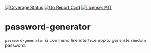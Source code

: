 <!-- [![Build Status](https://github.com/shankar524/password-generator/workflows/test%20and%20build/badge.svg)](https://github.com/shankar524/password-generator/actions?workflow=test%20and%20build) -->
[![Coverage Status](https://coveralls.io/repos/github/shankar524/password-generator/badge.svg)](https://coveralls.io/github/shankar524/password-generator)
[![Go Report Card](https://goreportcard.com/badge/github.com/jandelgado/golang-ci-template-github-actions)](https://goreportcard.com/report/github.com/jandelgado/golang-ci-template-github-actions)
[![License: MIT](https://img.shields.io/badge/License-MIT-yellow.svg)](https://opensource.org/licenses/MIT)
# password-generator
`password-generator` is command line interface app to generate random password. 
